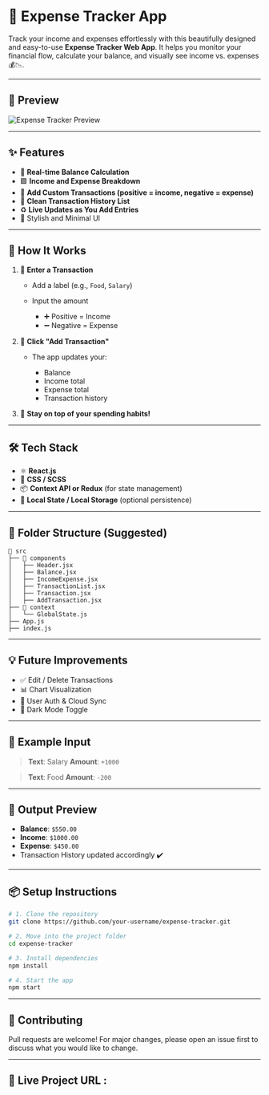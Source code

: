 # 💸 Expense Tracker App

Track your income and expenses effortlessly with this beautifully designed and easy-to-use **Expense Tracker Web App**.
It helps you monitor your financial flow, calculate your balance, and visually see income vs. expenses 💰📉.

---

## 📸 Preview

![Expense Tracker Preview](./a1975a91-86dd-40fb-a79a-6e03a4abcafa.png)

---

## ✨ Features

* 🧮 **Real-time Balance Calculation**
* 🟩 **Income and Expense Breakdown**
* 📝 **Add Custom Transactions (positive = income, negative = expense)**
* 📜 **Clean Transaction History List**
* ♻️ **Live Updates as You Add Entries**
* 💅 Stylish and Minimal UI

---

## 🚀 How It Works

1. 💬 **Enter a Transaction**

   * Add a label (e.g., `Food`, `Salary`)
   * Input the amount

     * ➕ Positive = Income
     * ➖ Negative = Expense

2. 🔁 **Click "Add Transaction"**

   * The app updates your:

     * Balance
     * Income total
     * Expense total
     * Transaction history

3. 🎯 **Stay on top of your spending habits!**

---

## 🛠️ Tech Stack

* ⚛️ **React.js**
* 💅 **CSS / SCSS**
* 📦 **Context API or Redux** (for state management)
* 🔁 **Local State / Local Storage** (optional persistence)

---

## 📂 Folder Structure (Suggested)

```
📁 src
├── 📁 components
│   ├── Header.jsx
│   ├── Balance.jsx
│   ├── IncomeExpense.jsx
│   ├── TransactionList.jsx
│   ├── Transaction.jsx
│   ├── AddTransaction.jsx
├── 📁 context
│   └── GlobalState.js
├── App.js
├── index.js
```

---

## 💡 Future Improvements

* ✅ Edit / Delete Transactions
* 📊 Chart Visualization
* 🔐 User Auth & Cloud Sync
* 🌙 Dark Mode Toggle

---

## 🧪 Example Input

> **Text**: Salary
> **Amount**: `+1000`

> **Text**: Food
> **Amount**: `-200`

---

## 🧾 Output Preview

* **Balance**: `$550.00`
* **Income**: `$1000.00`
* **Expense**: `$450.00`
* Transaction History updated accordingly ✔️

---

## 📦 Setup Instructions

```bash
# 1. Clone the repository
git clone https://github.com/your-username/expense-tracker.git

# 2. Move into the project folder
cd expense-tracker

# 3. Install dependencies
npm install

# 4. Start the app
npm start
```

---

## 🙌 Contributing

Pull requests are welcome! For major changes, please open an issue first to discuss what you would like to change.

---

## 📃 Live Project URL : 

